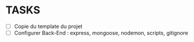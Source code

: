 # TASKS

- [ ] Copie du template du projet
- [ ] Configurer Back-End : express, mongoose, nodemon, scripts, gitignore